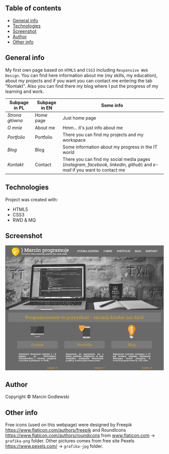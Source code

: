 ## Table of contents
* [General info](#general-info)
* [Technologies](#technologies)
* [Screenshot](#screenshot)
* [Author](#author)
* [Other info](#other-info)

## General info
My first own page based on `HTML5` and `CSS3` including `Responsive Web Design`.
You can find here information about me (my skills, my education), about my projects and if you want you can contact me entering the tab "Kontakt".
Also you can find there my blog where I put the progress of my learning and work.

**Subpage in PL** | **Subpage in EN** | **Some info**
--- | --- | ---
*Strona główna* | Home page | Just home page
*O mnie* | About me | Hmm... it's just info about me
*Portfolio* | Portfolio | There you can find my projects and my workspace
*Blog* | Blog | Some information about my progress in the IT world
*Kontakt* | Contact | There you can find my social media pages (*instagram, facebook, linkedin, github*) and *e-mail* if you want to contact me
	
## Technologies
Project was created with:
* HTML5
* CSS3
* RWD & MQ

## Screenshot
![Screenshot](screenshot.jpg)

## Author
Copyright © Marcin Godlewski

## Other info
Free icons (used on this webpage) were designed by Freepik https://www.flaticon.com/authors/freepik and RoundIcons https://www.flaticon.com/authors/roundicons from www.flaticon.com -> `grafika-png` folder.
Other pictures comes from free site Pexels https://www.pexels.com/ -> `grafika-jpg` folder.
